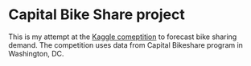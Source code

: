 # Capital Bike Share project

This is my attempt at the [Kaggle comeptition](https://www.kaggle.com/c/bike-sharing-demand) to forecast bike sharing demand. The competition uses data from Capital Bikeshare program in Washington, DC.